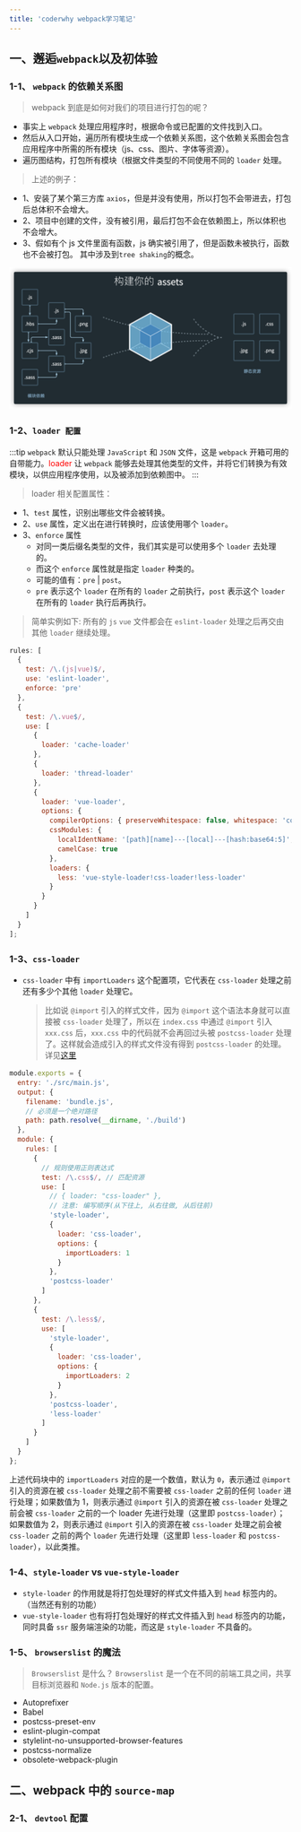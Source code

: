 ```yaml
---
title: 'coderwhy webpack学习笔记'
---
```


## 一、邂逅`webpack`以及初体验

### 1-1、 `webpack` 的依赖关系图

> webpack 到底是如何对我们的项目进行打包的呢？

- 事实上 `webpack` 处理应用程序时，根据命令或已配置的文件找到入口。
- 然后从入口开始，遍历所有模块生成一个依赖关系图，这个依赖关系图会包含应用程序中所需的所有模块（js、css、图片、字体等资源）。
- 遍历图结构，打包所有模块（根据文件类型的不同使用不同的 `loader` 处理。

> 上述的例子：

- 1、安装了某个第三方库 `axios`，但是并没有使用，所以打包不会带进去，打包后总体积不会增大。
- 2、项目中创建的文件，没有被引用，最后打包不会在依赖图上，所以体积也不会增大。
- 3、假如有个 js 文件里面有函数，js 确实被引用了，但是函数未被执行，函数也不会被打包。
  其中涉及到`tree shaking`的概念。

<img src="./imgs/webpack_main.png"/>

### 1-2、`loader 配置`

:::tip
`webpack` 默认只能处理 `JavaScript` 和 `JSON` 文件，这是 `webpack` 开箱可用的自带能力。<font style="color: red">loader</font> 让 `webpack` 能够去处理其他类型的文件，并将它们转换为有效模块，以供应用程序使用，以及被添加到依赖图中。
:::

> loader 相关配置属性：

- 1、`test` 属性，识别出哪些文件会被转换。
- 2、`use` 属性，定义出在进行转换时，应该使用哪个 `loader`。
- 3、`enforce` 属性
  - 对同一类后缀名类型的文件，我们其实是可以使用多个 `loader` 去处理的。
  - 而这个 `enforce` 属性就是指定 `loader` 种类的。
  - 可能的值有：`pre` | `post`。
  - `pre` 表示这个 `loader` 在所有的 `loader` 之前执行，`post` 表示这个 `loader` 在所有的 `loader` 执行后再执行。

> 简单实例如下: 所有的 `js` `vue` 文件都会在 `eslint-loader` 处理之后再交由其他 `loader` 继续处理。

```js
rules: [
  {
    test: /\.(js|vue)$/,
    use: 'eslint-loader',
    enforce: 'pre'
  },
  {
    test: /\.vue$/,
    use: [
      {
        loader: 'cache-loader'
      },
      {
        loader: 'thread-loader'
      },
      {
        loader: 'vue-loader',
        options: {
          compilerOptions: { preserveWhitespace: false, whitespace: 'condense' },
          cssModules: {
            localIdentName: '[path][name]---[local]---[hash:base64:5]',
            camelCase: true
          },
          loaders: {
            less: 'vue-style-loader!css-loader!less-loader'
          }
        }
      }
    ]
  }
];
```

### 1-3、`css-loader`

- `css-loader` 中有 `importLoaders` 这个配置项，它代表在 `css-loader` 处理之前还有多少个其他 `loader` 处理它。
  > 比如说 `@import` 引入的样式文件，因为 `@import` 这个语法本身就可以直接被 `css-loader` 处理了，所以在 `index.css` 中通过 `@import` 引入 `xxx.css` 后，`xxx.css` 中的代码就不会再回过头被 `postcss-loader` 处理了。这样就会造成引入的样式文件没有得到 `postcss-loader` 的处理。详见[这里](https://juejin.cn/post/7000519839378833416)

```js
module.exports = {
  entry: './src/main.js',
  output: {
    filename: 'bundle.js',
    // 必须是一个绝对路径
    path: path.resolve(__dirname, './build')
  },
  module: {
    rules: [
      {
        // 规则使用正则表达式
        test: /\.css$/, // 匹配资源
        use: [
          // { loader: "css-loader" },
          // 注意: 编写顺序(从下往上, 从右往做, 从后往前)
          'style-loader',
          {
            loader: 'css-loader',
            options: {
              importLoaders: 1
            }
          },
          'postcss-loader'
        ]
      },
      {
        test: /\.less$/,
        use: [
          'style-loader',
          {
            loader: 'css-loader',
            options: {
              importLoaders: 2
            }
          },
          'postcss-loader',
          'less-loader'
        ]
      }
    ]
  }
};
```

上述代码块中的 `importLoaders` 对应的是一个数值，默认为 `0`，表示通过 `@import` 引入的资源在被 `css-loader` 处理之前不需要被 `css-loader` 之前的任何 `loader` 进行处理；如果数值为 1，则表示通过 `@import` 引入的资源在被 `css-loader` 处理之前会被 `css-loader` 之前的一个 loader 先进行处理（这里即 `postcss-loader`）；如果数值为 2，则表示通过 `@import` 引入的资源在被 `css-loader` 处理之前会被 `css-loader` 之前的两个 `loader` 先进行处理（这里即 `less-loader` 和 `postcss-loader`），以此类推。

### 1-4、`style-loader` vs `vue-style-loader`

- `style-loader` 的作用就是将打包处理好的样式文件插入到 `head` 标签内的。（当然还有别的功能）
- `vue-style-loader` 也有将打包处理好的样式文件插入到 `head` 标签内的功能，同时具备 `ssr` 服务端渲染的功能，而这是 `style-loader` 不具备的。

### 1-5、 `browserslist` 的魔法

> `Browserslist` 是什么？ `Browserslist` 是一个在不同的前端工具之间，共享目标浏览器和 `Node.js` 版本的配置。

- Autoprefixer
- Babel
- postcss-preset-env
- eslint-plugin-compat
- stylelint-no-unsupported-browser-features
- postcss-normalize
- obsolete-webpack-plugin

## 二、webpack 中的 `source-map`

### 2-1、 `devtool` 配置

